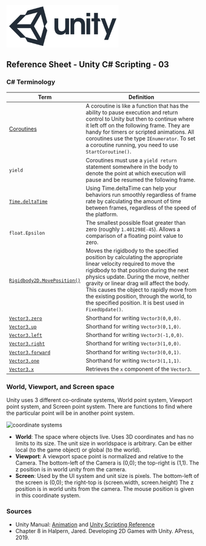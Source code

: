 

![unity logo](../assets/img/logos/unity-logo-293w.png)

## Reference Sheet - Unity C# Scripting - 03



### C# Terminology

Term | Definition
--- | ---
[Coroutines](https://docs.unity3d.com/Manual/Coroutines.html) | A coroutine is like a function that has the ability to pause execution and return control to Unity but then to continue where it left off on the following frame. They are handy for timers or scripted animations. All coroutines use the type `IEnumerator`. To set a coroutine running, you need to use `StartCoroutine()`.
`yield` | Coroutines must use a `yield return` statement somewhere in the body to denote the point at which execution will pause and be resumed the following frame. 
[`Time.deltaTime`](https://unity3d.com/learn/tutorials/topics/scripting/delta-time?playlist=17117) | Using Time.deltaTime can help your behaviors run smoothly regardless of frame rate by calculating the amount of time between frames, regardless of the speed of the platform.
`float.Epsilon` | The smallest possible float greater than zero (roughly `1.401298E-45`). Allows a comparison of a floating point value to zero.
[`Rigidbody2D.MovePosition()`](https://docs.unity3d.com/ScriptReference/Rigidbody2D.MovePosition.html) | Moves the rigidbody to the specified position by calculating the appropriate linear velocity required to move the rigidbody to that position during the next physics update. During the move, neither gravity or linear drag will affect the body. This causes the object to rapidly move from the existing position, through the world, to the specified position. It is best used in `FixedUpdate()`.
[`Vector3.zero`](https://docs.unity3d.com/ScriptReference/Vector3.html) | Shorthand for writing `Vector3(0,0,0)`.
[`Vector3.up`](https://docs.unity3d.com/ScriptReference/Vector3.html) | Shorthand for writing `Vector3(0,1,0)`.
[`Vector3.left`](https://docs.unity3d.com/ScriptReference/Vector3.html) | Shorthand for writing `Vector3(-1,0,0)`.
[`Vector3.right`](https://docs.unity3d.com/ScriptReference/Vector3.html) | Shorthand for writing `Vector3(1,0,0)`.
[`Vector3.forward`](https://docs.unity3d.com/ScriptReference/Vector3.html) | Shorthand for writing `Vector3(0,0,1)`.
[`Vector3.one`](https://docs.unity3d.com/ScriptReference/Vector3.html) | Shorthand for writing `Vector3(1,1,1)`.
[`Vector3.x`](https://docs.unity3d.com/ScriptReference/Vector3.html) | Retrieves the `x` component of the `Vector3`.




### World, Viewport, and Screen space

Unity uses 3 different co-ordinate systems, World point system, Viewport point system, and Screen point system. There are functions to find where the particular point will be in another point system.

![coordinate systems](https://answers.unity.com/storage/temp/8053-spaces.jpg)

* **World**: The space where objects live. Uses 3D coordinates and has no limits to its size. The unit size in worldspace is arbitrary. Can be either local (to the game object) or global (to the world).
* **Viewport**: A viewport space point is normalized and relative to the Camera. The bottom-left of the Camera is (0,0); the top-right is (1,1). The z position is in world unity from the camera.
* **Screen**: Used by the UI system and unit size is pixels. The bottom-left of the screen is (0,0); the right-top is (screen.width, screen.height) The z position is in world units from the camera. The mouse position is given in this coordinate system.






### Sources
* Unity Manual: [Animation](https://docs.unity3d.com/Manual/AnimationSection.html) and [Unity Scripting Reference](https://docs.unity3d.com/ScriptReference/index.html)
* Chapter 8 in Halpern, Jared. Developing 2D Games with Unity. APress, 2019.
